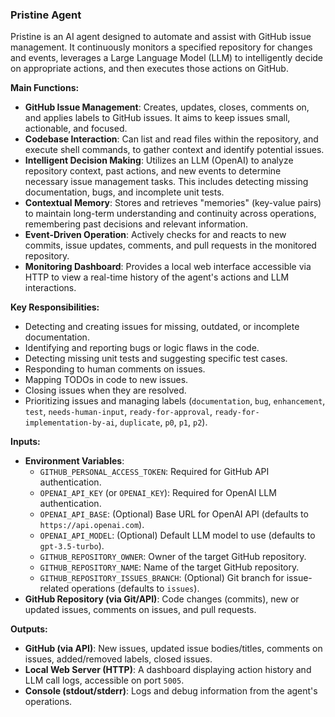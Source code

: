 ### Pristine Agent

Pristine is an AI agent designed to automate and assist with GitHub issue management. It continuously monitors a specified repository for changes and events, leverages a Large Language Model (LLM) to intelligently decide on appropriate actions, and then executes those actions on GitHub.

**Main Functions:**

*   **GitHub Issue Management**: Creates, updates, closes, comments on, and applies labels to GitHub issues. It aims to keep issues small, actionable, and focused.
*   **Codebase Interaction**: Can list and read files within the repository, and execute shell commands, to gather context and identify potential issues.
*   **Intelligent Decision Making**: Utilizes an LLM (OpenAI) to analyze repository context, past actions, and new events to determine necessary issue management tasks. This includes detecting missing documentation, bugs, and incomplete unit tests.
*   **Contextual Memory**: Stores and retrieves "memories" (key-value pairs) to maintain long-term understanding and continuity across operations, remembering past decisions and relevant information.
*   **Event-Driven Operation**: Actively checks for and reacts to new commits, issue updates, comments, and pull requests in the monitored repository.
*   **Monitoring Dashboard**: Provides a local web interface accessible via HTTP to view a real-time history of the agent's actions and LLM interactions.

**Key Responsibilities:**

*   Detecting and creating issues for missing, outdated, or incomplete documentation.
*   Identifying and reporting bugs or logic flaws in the code.
*   Detecting missing unit tests and suggesting specific test cases.
*   Responding to human comments on issues.
*   Mapping TODOs in code to new issues.
*   Closing issues when they are resolved.
*   Prioritizing issues and managing labels (`documentation`, `bug`, `enhancement`, `test`, `needs-human-input`, `ready-for-approval`, `ready-for-implementation-by-ai`, `duplicate`, `p0`, `p1`, `p2`).

**Inputs:**

*   **Environment Variables**:
    *   `GITHUB_PERSONAL_ACCESS_TOKEN`: Required for GitHub API authentication.
    *   `OPENAI_API_KEY` (or `OPENAI_KEY`): Required for OpenAI LLM authentication.
    *   `OPENAI_API_BASE`: (Optional) Base URL for OpenAI API (defaults to `https://api.openai.com`).
    *   `OPENAI_API_MODEL`: (Optional) Default LLM model to use (defaults to `gpt-3.5-turbo`).
    *   `GITHUB_REPOSITORY_OWNER`: Owner of the target GitHub repository.
    *   `GITHUB_REPOSITORY_NAME`: Name of the target GitHub repository.
    *   `GITHUB_REPOSITORY_ISSUES_BRANCH`: (Optional) Git branch for issue-related operations (defaults to `issues`).
*   **GitHub Repository (via Git/API)**: Code changes (commits), new or updated issues, comments on issues, and pull requests.

**Outputs:**

*   **GitHub (via API)**: New issues, updated issue bodies/titles, comments on issues, added/removed labels, closed issues.
*   **Local Web Server (HTTP)**: A dashboard displaying action history and LLM call logs, accessible on port `5005`.
*   **Console (stdout/stderr)**: Logs and debug information from the agent's operations.